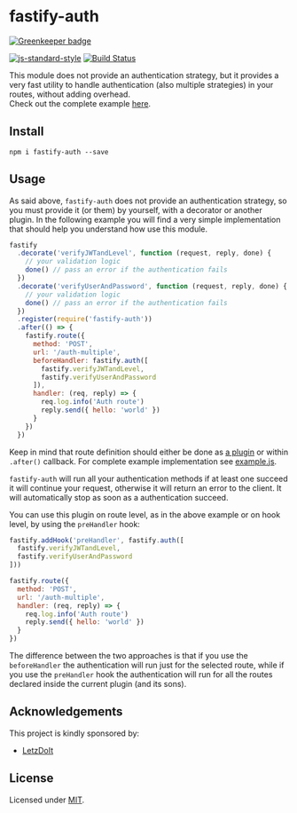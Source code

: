 # fastify-auth

[![Greenkeeper badge](https://badges.greenkeeper.io/fastify/fastify-auth.svg)](https://greenkeeper.io/)

[![js-standard-style](https://img.shields.io/badge/code%20style-standard-brightgreen.svg?style=flat)](http://standardjs.com/)  [![Build Status](https://travis-ci.org/fastify/fastify-auth.svg?branch=master)](https://travis-ci.org/fastify/fastify-auth)

This module does not provide an authentication strategy, but it provides a very fast utility to handle authentication (also multiple strategies) in your routes, without adding overhead.  
Check out the complete example [here](https://github.com/fastify/fastify-auth/blob/master/example.js).

## Install
```
npm i fastify-auth --save
```

## Usage
As said above, `fastify-auth` does not provide an authentication strategy, so you must provide it (or them) by yourself, with a decorator or another plugin.
In the following example you will find a very simple implementation that should help you understand how use this module.  
```js
fastify
  .decorate('verifyJWTandLevel', function (request, reply, done) {
    // your validation logic
    done() // pass an error if the authentication fails
  })
  .decorate('verifyUserAndPassword', function (request, reply, done) {
    // your validation logic
    done() // pass an error if the authentication fails
  })
  .register(require('fastify-auth'))
  .after(() => {
    fastify.route({
      method: 'POST',
      url: '/auth-multiple',
      beforeHandler: fastify.auth([
        fastify.verifyJWTandLevel,
        fastify.verifyUserAndPassword
      ]),
      handler: (req, reply) => {
        req.log.info('Auth route')
        reply.send({ hello: 'world' })
      }
    })
  })
```
Keep in mind that route definition should either be done as [a plugin](https://github.com/fastify/fastify/blob/master/docs/Plugins.md) or within `.after()` callback. For complete example implementation see [example.js](example.js).

`fastify-auth` will run all your authentication methods if at least one succeed it will continue your request, otherwise it will return an error to the client. It will automatically stop as soon as a authentication succeed.

You can use this plugin on route level, as in the above example or on hook level, by using the `preHandler` hook:
```js
fastify.addHook('preHandler', fastify.auth([
  fastify.verifyJWTandLevel,
  fastify.verifyUserAndPassword
]))

fastify.route({
  method: 'POST',
  url: '/auth-multiple',
  handler: (req, reply) => {
    req.log.info('Auth route')
    reply.send({ hello: 'world' })
  }
})
```

The difference between the two approaches is that if you use the `beforeHandler` the authentication will run just for the selected route, while if you use the `preHandler` hook the authentication will run for all the routes declared inside the current plugin (and its sons).

## Acknowledgements

This project is kindly sponsored by:
- [LetzDoIt](http://www.letzdoitapp.com/)

## License

Licensed under [MIT](./LICENSE).
